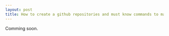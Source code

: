 ```yaml
---
layout: post
title: How to create a github repositories and must know commands to make your first commit
---
```

Comming soon.